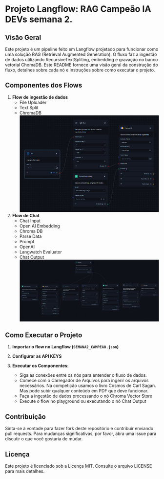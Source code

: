 # Projeto Langflow: RAG Campeão IA DEVs semana 2.

## Visão Geral

Este projeto é um pipeline feito em Langflow projetado para funcionar como uma solução RAG (Retrieval Augmented Generation). O fluxo faz a ingestão de dados utilizando RecursiveTextSpliting, embedding e gravação no banco vetorial ChomaDB. Este README fornece uma visão geral da construção do fluxo, detalhes sobre cada nó e instruções sobre como executar o projeto.

## Componentes dos Flows

1. **Flow de ingestão de dados**
   - File Uploader
   - Text Split
   - ChromaDB
![Flow Ingestão de Dados](./print_1.PNG)
2. **Flow de Chat**
   - Chat Input
   - Open AI Embedding
   - Chroma DB
   - Parse Data
   - Prompt
   - OpenAI
   - Langwatch Evaluator
   - Chat Output
![Flow Chat](print_2.PNG)


## Como Executar o Projeto

1. **Importar o flow no Langflow (`SEMANA2_CAMPEAO.json`)**

2. **Configurar as API KEYS**

3. **Executar os Componentes**:
   - Siga as conexões entre os nós para entender o fluxo de dados.
   - Comece com o Carregador de Arquivos para ingerir os arquivos necessários. Na competição usamos o livro Cosmos de Carl Sagan. Mas pode subir qualquer conteúdo em PDF que deve funcionar.
   - Faça a ingestão de dados processando o nó Chroma Vector Store
   - Execute o flow no playground ou executando o nó Chat Output

## Contribuição

Sinta-se à vontade para fazer fork deste repositório e contribuir enviando pull requests. Para mudanças significativas, por favor, abra uma issue para discutir o que você gostaria de mudar.

## Licença

Este projeto é licenciado sob a Licença MIT. Consulte o arquivo LICENSE para mais detalhes.
